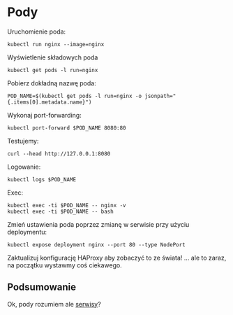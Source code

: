 # Pody
Uruchomienie poda:
```
kubectl run nginx --image=nginx
```
Wyświetlenie składowych poda
```
kubectl get pods -l run=nginx
```
Pobierz dokładną nazwę poda:
```
POD_NAME=$(kubectl get pods -l run=nginx -o jsonpath="{.items[0].metadata.name}")
```
Wykonaj port-forwarding:
```
kubectl port-forward $POD_NAME 8080:80
```
Testujemy:
```
curl --head http://127.0.0.1:8080
```
Logowanie:
```
kubectl logs $POD_NAME
```
Exec:
```
kubectl exec -ti $POD_NAME -- nginx -v
kubectl exec -ti $POD_NAME -- bash
```
Zmień ustawienia poda poprzez zmianę w serwisie przy użyciu deploymentu:
```
kubectl expose deployment nginx --port 80 --type NodePort
```
Zaktualizuj konfigurację HAProxy aby zobaczyć to ze świata! ... ale to zaraz, na początku wystawmy coś ciekawego.
## Podsumowanie
Ok, pody rozumiem ale [serwisy](https://github.com/inleo-pl/Warsztat-Kubernetes-Fundamentals/blob/master/12-Serwisy.md)?
